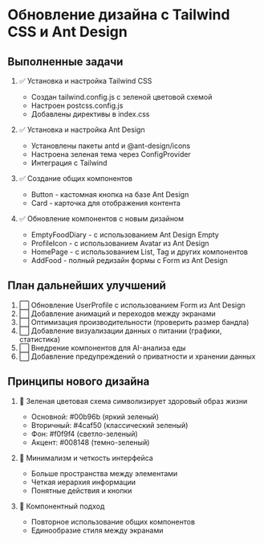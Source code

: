 # Обновление дизайна с Tailwind CSS и Ant Design

## Выполненные задачи
1. ✅ Установка и настройка Tailwind CSS
   - Создан tailwind.config.js с зеленой цветовой схемой
   - Настроен postcss.config.js
   - Добавлены директивы в index.css

2. ✅ Установка и настройка Ant Design
   - Установлены пакеты antd и @ant-design/icons
   - Настроена зеленая тема через ConfigProvider
   - Интеграция с Tailwind

3. ✅ Создание общих компонентов
   - Button - кастомная кнопка на базе Ant Design
   - Card - карточка для отображения контента

4. ✅ Обновление компонентов с новым дизайном
   - EmptyFoodDiary - с использованием Ant Design Empty
   - ProfileIcon - с использованием Avatar из Ant Design
   - HomePage - с использованием List, Tag и других компонентов
   - AddFood - полный редизайн формы с Form из Ant Design

## План дальнейших улучшений
1. ⬜ Обновление UserProfile с использованием Form из Ant Design
2. ⬜ Добавление анимаций и переходов между экранами
3. ⬜ Оптимизация производительности (проверить размер бандла)
4. ⬜ Добавление визуализации данных о питании (графики, статистика)
5. ⬜ Внедрение компонентов для AI-анализа еды
6. ⬜ Добавление предупреждений о приватности и хранении данных

## Принципы нового дизайна
1. 🌱 Зеленая цветовая схема символизирует здоровый образ жизни
   - Основной: #00b96b (яркий зеленый)
   - Вторичный: #4caf50 (классический зеленый)
   - Фон: #f0f9f4 (светло-зеленый)
   - Акцент: #008148 (темно-зеленый)

2. 📱 Минимализм и четкость интерфейса
   - Больше пространства между элементами
   - Четкая иерархия информации
   - Понятные действия и кнопки

3. 🧩 Компонентный подход
   - Повторное использование общих компонентов
   - Единообразие стиля между экранами 